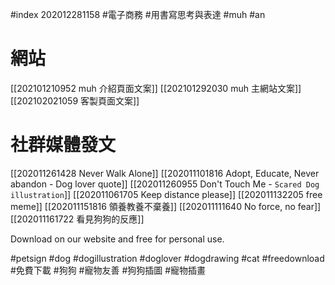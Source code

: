#index 202012281158 #電子商務 #用書寫思考與表達 #muh #an

# 網站
[[202101210952 muh 介紹頁面文案]]
[[202101292030 muh 主網站文案]]
[[202102021059 客製頁面文案]]

# 社群媒體發文
[[202011261428 Never Walk Alone]]
[[202011101816 Adopt, Educate, Never abandon - Dog lover quote]]
[[202011260955 Don't Touch Me - `Scared Dog illustration`]]
[[202011061705 Keep distance please]]
[[202011132205 free meme]]
[[202011151816 領養教養不棄養]]
[[202011111640 No force, no fear]]
[[202011161722 看見狗狗的反應]]

Download on our website and free for personal use.

#petsign #dog #dogillustration #doglover #dogdrawing #cat #freedownload #免費下載 #狗狗 #寵物友善 #狗狗插圖 #寵物插畫 